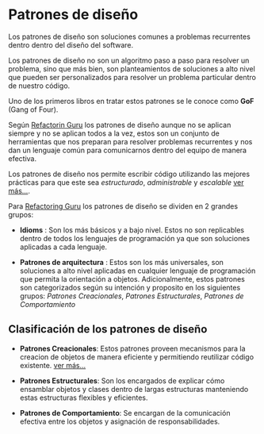 # Patrones de diseño 

Los patrones de diseño son soluciones comunes a problemas recurrentes dentro dentro del diseño del software.

Los patrones de diseño no son un algoritmo paso a paso para resolver un problema, sino que más bien, son planteamientos de soluciones a alto nivel que pueden ser personalizados para resolver un problema particular dentro de nuestro código.

Uno de los primeros libros en tratar estos patrones se le conoce como **GoF** (Gang of Four).

Según [Refactorin Guru](https://refactoring.guru/design-patterns) los patrones de diseño aunque no se aplican siempre y no se aplican todos a la vez, estos son un conjunto de herramientas que nos preparan para resolver problemas recurrentes y nos dan un lenguaje común para comunicarnos dentro del equipo de manera efectiva.

Los patrones de diseño nos permite escribir código utilizando las mejores prácticas para que este sea *estructurado*, *administrable* y *escalable* [ver más...](www.geekforgeeks.org/system-design/software-design-patterns).

Para [Refactoring Guru](https://refactoring.guru/design-patterns/classification) los patrones de diseño se dividen en 2 grandes grupos:
- **Idioms** : Son los más básicos y a bajo nivel. Estos no son replicables dentro de todos los lenguajes de programación ya que son soluciones aplicadas a cada lenguaje.

- **Patrones de arquitectura** : Estos son los más universales, son soluciones a alto nivel aplicadas en cualquier lenguaje de programación que permita la orientación a objetos. Adicionalmente, estos patrones son categorizados según su intención y proposito en los siguientes grupos: *Patrones Creacionales*, *Patrones Estructurales*, *Patrones de Comportamiento*

## Clasificación de los patrones de diseño

- **Patrones Creacionales**: Estos patrones proveen mecanismos para la creacion de objetos de manera eficiente y permitiendo reutilizar código existente. [ver más...](creational-patterns/README.md)

- **Patrones Estructurales**: Son los encargados de explicar cómo ensamblar objetos y clases dentro de largas estructuras manteniendo estas estructuras flexibles y eficientes.

- **Patrones de Comportamiento**: Se encargan de la comunicación efectiva entre los objetos y asignación de responsabilidades.

